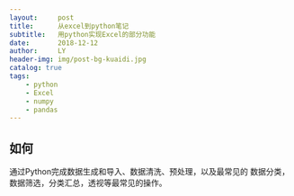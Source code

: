 ```yaml
---
layout:     post
title:      从excel到python笔记
subtitle:   用python实现Excel的部分功能
date:       2018-12-12
author:     LY
header-img: img/post-bg-kuaidi.jpg
catalog: true
tags:
    - python
    - Excel
	- numpy
	- pandas
---
```


## 如何
通过Python完成数据生成和导入、数据清洗、预处理，以及最常见的
数据分类，数据筛选，分类汇总，透视等最常见的操作。